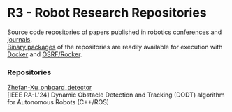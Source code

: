 # R3 - Robot Research Repositories

Source code repositories of papers published in robotics [conferences](https://www.ieee-ras.org/conferences-workshops) 
and [journals](https://www.ieee-ras.org/publications).<br />
[Binary packages](https://docs.github.com/es/packages/working-with-a-github-packages-registry/working-with-the-container-registry) 
of the repositories are readily available for execution with [Docker](https://docs.docker.com/engine/install/ubuntu/) 
and [OSRF/Rocker](https://github.com/osrf/rocker).

### Repositories

[Zhefan-Xu_onboard_detector](https://github.com/RobotResearchRepos/Zhefan-Xu_onboard_detector)<br />
[IEEE RA-L'24] Dynamic Obstacle Detection and Tracking (DODT) algorithm for Autonomous Robots (C++/ROS)
